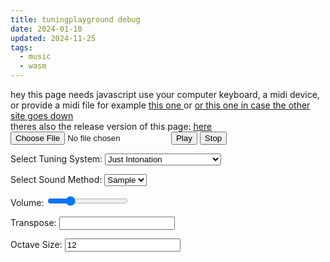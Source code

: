 ```yaml
---
title: tuningplayground debug
date: 2024-01-10
updated: 2024-11-25
tags:
  - music
  - wasm
---
```


<link href="./tuningplayground.css" rel="stylesheet" type="text/css">
<noscript> hey this page needs javascript</noscript>
use your computer keyboard, a midi device, or provide a midi file for
example
<a
   href="https://www.midiworld.com/midis/other/mozart/jm_mozdi.mid"
   download="mozart_dies_irea.mid">
this one
</a>
or 
<a
   href="/misc/blobs/jm_mozdi.mid"
   download="mozart_dies_irea.mid">
or this one in case the other site goes down
</a> 
<br>
theres also the release version of this page: <a href="./tuningplayground.md">here</a>
<div style="display: block">
   <input type="file" id="fileInput" accept=".midi,.mid" />
   <!-- <input type="text" id="linkInput" value="https://www.midiworld.com/midis/other/mozart/jm_mozdi.mid" placeholder="Enter MIDI file link"> -->
   <button id="playButton">Play</button>
   <button id="stopButton">Stop</button>
</div>
<p>
   <label for="tuningSelect">Select Tuning System:</label>
   <select id="tuningSelect" name="tuningSelect">
      <option value="JustIntonation">Just Intonation</option>
      <option value="JustIntonation24">Just Intonation 24</option>
      <option value="StepMethod">Just Intonated Step Method</option>
      <option value="EqualTemperament">Equal Temperament</option>
      <!-- <option value="thai">thai</option>
         <option value="Javanese">Javanese</option> -->
      <option value="WholeTone">WholeTone</option>
      <option value="QuarterTone">QuarterTone</option>
      <option value="PythagoreanTuning">Pythagorean Tuning</option>
      <option value="FiveLimit">Five Limit</option>
      <option value="ElevenLimit">Eleven Limit</option>
      <option value="FortythreeTone">Fortythree tone tuning</option>
      <option value="Indian">Indian</option>
      <option value="IndianAlt">Indian Alt</option>
      <option value="IndianFull">Indian Full</option>
      <!-- <option value="meantone_temperament">Meantone Temperament</option>
         <option value="well_temperament">Well Temperament</option> -->
      <option value="equal_temperament">Equal Temperament</option>
   </select>
</p>
<p>
   <label for="soundMethod">Select Sound Method:</label>
   <select id="soundMethod" name="soundMethod">
      <option value="sample">Sample</option>
      <option value="native">Native</option>
      <!-- <option value="tone.js">tone.js</option> -->
   </select>
</p>
<p>
   Volume:
   <input
      type="range"
      id="volumeSlider"
      min="0"
      max="1"
      step="0.01"
      value="0.25"
      />
</p>
<p>Transpose: <input id="transpose" /></p>
<div id="stepSizeContainer" style="display: none">
   <label for="stepSize">Step Size (co-primes with 12):</label>
   <select id="stepSize">
      <option value="1">1</option>
      <option value="5">5</option>
      <option value="7" selected>7</option>
      <option value="11">11</option>
   </select>
</div>
<div id="octaveSize_container" style="display: block">
   <label for="octaveSize">Octave Size:</label>
   <input id="octaveSize" value="12" />
</div>
<div id="markedButtons" style="display: none">
   <button id="playMarked">Play Marked Notes</button>
   <button id="shareMarked">Share Marked Notes</button>
</div>
<div id="output" style="background-color: white; color: black"></div>
<div class="keyboard dark-mode-invert">
   <!-- <div class="octave">
      <div class="white-key" data-note="0"></div>
      <div class="black-key" data-note="1"></div>
      <div class="white-key" data-note="2"></div>
      <div class="black-key" data-note="3"></div>
      <div class="white-key" data-note="4"></div>
      <div class="white-key" data-note="5"></div>
      <div class="black-key" data-note="6"></div>
      <div class="white-key" data-note="7"></div>
      <div class="black-key" data-note="8"></div>
      <div class="white-key" data-note="9"></div>
      <div class="black-key" data-note="10"></div>
      <div class="white-key" data-note="11"></div>
      </div> -->
   <div class="octave">
      <!-- <div class="white-key" data-note="12"></div>
         <div class="black-key" data-note="13"></div>
         <div class="white-key" data-note="14"></div>
         <div class="black-key" data-note="15"></div>
         <div class="white-key" data-note="16"></div>
         <div class="white-key" data-note="17"></div>
         <div class="black-key" data-note="18"></div>
         <div class="white-key" data-note="19"></div>
         <div class="black-key" data-note="20"></div> -->
      <div class="white-key" data-note="21"></div>
      <div class="black-key" data-note="22"></div>
      <div class="white-key" data-note="23"></div>
   </div>
   <div class="octave">
      <div class="white-key" data-note="24"></div>
      <div class="black-key" data-note="25"></div>
      <div class="white-key" data-note="26"></div>
      <div class="black-key" data-note="27"></div>
      <div class="white-key" data-note="28"></div>
      <div class="white-key" data-note="29"></div>
      <div class="black-key" data-note="30"></div>
      <div class="white-key" data-note="31"></div>
      <div class="black-key" data-note="32"></div>
      <div class="white-key" data-note="33"></div>
      <div class="black-key" data-note="34"></div>
      <div class="white-key" data-note="35"></div>
   </div>
   <div class="octave">
      <div class="white-key" data-note="36"></div>
      <div class="black-key" data-note="37"></div>
      <div class="white-key" data-note="38"></div>
      <div class="black-key" data-note="39"></div>
      <div class="white-key" data-note="40"></div>
      <div class="white-key" data-note="41"></div>
      <div class="black-key" data-note="42"></div>
      <div class="white-key" data-note="43"></div>
      <div class="black-key" data-note="44"></div>
      <div class="white-key" data-note="45"></div>
      <div class="black-key" data-note="46"></div>
      <div class="white-key" data-note="47"></div>
   </div>
   <div class="octave">
      <div class="white-key" data-note="48"></div>
      <div class="black-key" data-note="49"></div>
      <div class="white-key" data-note="50"></div>
      <div class="black-key" data-note="51"></div>
      <div class="white-key" data-note="52"></div>
      <div class="white-key" data-note="53"></div>
      <div class="black-key" data-note="54"></div>
      <div class="white-key" data-note="55"></div>
      <div class="black-key" data-note="56"></div>
      <div class="white-key" data-note="57"></div>
      <div class="black-key" data-note="58"></div>
      <div class="white-key" data-note="59"></div>
   </div>
   <div class="octave">
      <div class="white-key" data-note="60"></div>
      <div class="black-key" data-note="61"></div>
      <div class="white-key" data-note="62"></div>
      <div class="black-key" data-note="63"></div>
      <div class="white-key" data-note="64"></div>
      <div class="white-key" data-note="65"></div>
      <div class="black-key" data-note="66"></div>
      <div class="white-key" data-note="67"></div>
      <div class="black-key" data-note="68"></div>
      <div class="white-key" data-note="69"></div>
      <div class="black-key" data-note="70"></div>
      <div class="white-key" data-note="71"></div>
   </div>
   <div class="octave">
      <div class="white-key" data-note="72"></div>
      <div class="black-key" data-note="73"></div>
      <div class="white-key" data-note="74"></div>
      <div class="black-key" data-note="75"></div>
      <div class="white-key" data-note="76"></div>
      <div class="white-key" data-note="77"></div>
      <div class="black-key" data-note="78"></div>
      <div class="white-key" data-note="79"></div>
      <div class="black-key" data-note="80"></div>
      <div class="white-key" data-note="81"></div>
      <div class="black-key" data-note="82"></div>
      <div class="white-key" data-note="83"></div>
   </div>
   <div class="octave">
      <div class="white-key" data-note="84"></div>
      <div class="black-key" data-note="85"></div>
      <div class="white-key" data-note="86"></div>
      <div class="black-key" data-note="87"></div>
      <div class="white-key" data-note="88"></div>
      <div class="white-key" data-note="89"></div>
      <div class="black-key" data-note="90"></div>
      <div class="white-key" data-note="91"></div>
      <div class="black-key" data-note="92"></div>
      <div class="white-key" data-note="93"></div>
      <div class="black-key" data-note="94"></div>
      <div class="white-key" data-note="95"></div>
   </div>
   <div class="octave">
      <div class="white-key" data-note="96"></div>
      <div class="black-key" data-note="97"></div>
      <div class="white-key" data-note="98"></div>
      <div class="black-key" data-note="99"></div>
      <div class="white-key" data-note="100"></div>
      <div class="white-key" data-note="101"></div>
      <div class="black-key" data-note="102"></div>
      <div class="white-key" data-note="103"></div>
      <div class="black-key" data-note="104"></div>
      <div class="white-key" data-note="105"></div>
      <div class="black-key" data-note="106"></div>
      <div class="white-key" data-note="107"></div>
   </div>
   <div class="octave">
      <div class="white-key" data-note="108"></div>
   </div>
</div>
<div id="logContainer"></div>
</div>
<script src="./textplayground_debug/bootstrap.js"></script>
